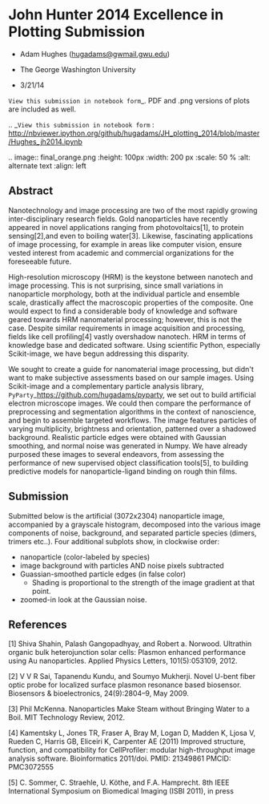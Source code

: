 John Hunter 2014 Excellence in Plotting Submission
==================================================

- Adam Hughes (hugadams@gwmail.gwu.edu)

- The George Washington University

- 3/21/14


`View this submission in notebook form`_.  PDF and .png versions of plots are included as well.

.. _`View this submission in notebook form` : http://nbviewer.ipython.org/github/hugadams/JH_plotting_2014/blob/master/Hughes_jh2014.ipynb

.. image:: final_orange.png
   :height: 100px
   :width: 200 px
   :scale: 50 %
   :alt: alternate text
   :align: left

Abstract
--------

Nanotechnology and image processing are two of the most rapidly growing inter-disciplinary research fields.  Gold nanoparticles have recently appeared in novel applications ranging from photovoltaics[1], to protein sensing[2],and even to boiling water[3].   Likewise, fascinating applications of image processing, for example in areas like computer vision, ensure vested interest from academic and commercial organizations for the foreseeable future.

High-resolution microscopy (HRM) is the keystone between nanotech and image processing.  This is not surprising, since small variations in nanoparticle morphology, both at the individual particle and ensemble scale, drastically affect the macroscopic properties of the composite.  One would expect to find a considerable body of knowledge and software geared towards HRM nanomaterial processing; however, this is not the case.  Despite similar requirements in image acquisition and processing, fields like cell profiling[4] vastly overshadow nanotech. HRM in terms of knowledge base and dedicated software.  Using scientific Python, especially Scikit-image, we have begun addressing this disparity.

We sought to create a guide for nanomaterial image processing, but didn't want to make subjective assessments based on our sample images.  Using Scikit-image and a complementary particle analysis library, `PyParty`_https://github.com/hugadams/pyparty, we set out to build artificial electron microscope images.  We could then compare the performance of preprocessing and segmentation algorithms in the context of nanoscience, and begin to assemble targeted workflows.  The image features particles of varying multiplicity, brightness and orientation, patterned over a shadowed background.  Realistic particle edges were obtained with Gaussian smoothing, and normal noise was generated in Numpy.  We have already purposed these images to several endeavors, from assessing the performance of new supervised object classification tools[5], to building predictive models for nanoparticle-ligand binding on rough thin films.

Submission
----------

Submitted below is the artificial (3072x2304) nanoparticle image, accompanied by a grayscale histogram, decomposed into the various image components of noise, background, and separated particle species (dimers, trimers etc..).  Four additional subplots show, in clockwise order:
   
   - nanoparticle (color-labeled by species)
   - image background with particles AND noise pixels subtracted
   - Guassian-smoothed particle edges (in false color)
       - Shading is proportional to the strength of the image gradient at that point.
   - zoomed-in look at the Gaussian noise.


References
----------
[1] Shiva Shahin, Palash Gangopadhyay, and Robert a. Norwood. Ultrathin organic bulk heterojunction solar cells: Plasmon enhanced performance using Au nanoparticles. Applied Physics Letters, 101(5):053109, 2012.

[2] V V R Sai, Tapanendu Kundu, and Soumyo Mukherji. Novel U-bent fiber optic probe for localized
surface plasmon resonance based biosensor. Biosensors & bioelectronics, 24(9):2804–9, May 2009.

[3] Phil McKenna. Nanoparticles Make Steam without Bringing Water to a Boil. MIT Technology Review, 2012.

[4] Kamentsky L, Jones TR, Fraser A, Bray M, Logan D, Madden K, Ljosa V, Rueden C, Harris GB, Eliceiri K, Carpenter AE (2011) Improved structure, function, and compatibility for CellProfiler: modular high-throughput image analysis software. Bioinformatics 2011/doi. PMID: 21349861 PMCID: PMC3072555

[5] C. Sommer, C. Straehle, U. Köthe, and F.A. Hamprecht.
8th IEEE International Symposium on Biomedical Imaging (ISBI 2011), in press
